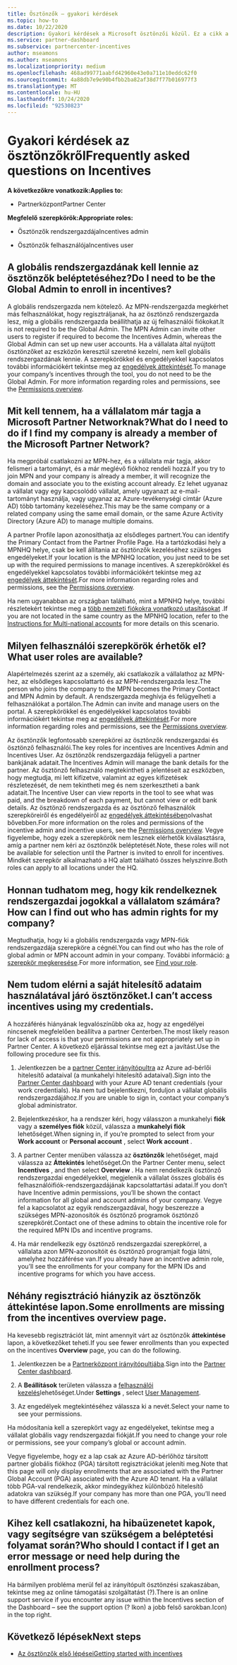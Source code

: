 ```yaml
---
title: Ösztönzők – gyakori kérdések
ms.topic: how-to
ms.date: 10/22/2020
description: Gyakori kérdések a Microsoft ösztönzői közül. Ez a cikk a felhasználói szerepkörökkel, a regisztrálással, illetve a hibaüzenetek elvégzésével kapcsolatos kérdéseket tartalmaz.
ms.service: partner-dashboard
ms.subservice: partnercenter-incentives
author: mseamons
ms.author: mseamons
ms.localizationpriority: medium
ms.openlocfilehash: 468ad99771aabfd42960e43e0a711e10eddc62f0
ms.sourcegitcommit: 4a88db7e9e90b4fbb2ba82af38d7f77b016977f3
ms.translationtype: MT
ms.contentlocale: hu-HU
ms.lasthandoff: 10/24/2020
ms.locfileid: "92530823"
---
```

# <a name="frequently-asked-questions-on-incentives"></a><span data-ttu-id="b7fdd-104">Gyakori kérdések az ösztönzőkről</span><span class="sxs-lookup"><span data-stu-id="b7fdd-104">Frequently asked questions on Incentives</span></span>

<span data-ttu-id="b7fdd-105">**A következőkre vonatkozik:**</span><span class="sxs-lookup"><span data-stu-id="b7fdd-105">**Applies to:**</span></span>

- <span data-ttu-id="b7fdd-106">Partnerközpont</span><span class="sxs-lookup"><span data-stu-id="b7fdd-106">Partner Center</span></span>

<span data-ttu-id="b7fdd-107">**Megfelelő szerepkörök:**</span><span class="sxs-lookup"><span data-stu-id="b7fdd-107">**Appropriate roles:**</span></span>

- <span data-ttu-id="b7fdd-108">Ösztönzők rendszergazdája</span><span class="sxs-lookup"><span data-stu-id="b7fdd-108">Incentives admin</span></span>

- <span data-ttu-id="b7fdd-109">Ösztönzők felhasználója</span><span class="sxs-lookup"><span data-stu-id="b7fdd-109">Incentives user</span></span>

## <a name="do-i-need-to-be-the-global-admin-to-enroll-in-incentives"></a><span data-ttu-id="b7fdd-110">A globális rendszergazdának kell lennie az ösztönzők beléptetéséhez?</span><span class="sxs-lookup"><span data-stu-id="b7fdd-110">Do I need to be the Global Admin to enroll in incentives?</span></span>

<span data-ttu-id="b7fdd-111">A globális rendszergazda nem kötelező. Az MPN-rendszergazda megkérhet más felhasználókat, hogy regisztráljanak, ha az ösztönző rendszergazda lesz, míg a globális rendszergazda beállíthatja az új felhasználói fiókokat.</span><span class="sxs-lookup"><span data-stu-id="b7fdd-111">It is not required to be the Global Admin. The MPN Admin can invite other users to register if required to become the Incentives Admin, whereas the Global Admin can set up new user accounts.</span></span> <span data-ttu-id="b7fdd-112">Ha a vállalata által nyújtott ösztönzőket az eszközön keresztül szeretné kezelni, nem kell globális rendszergazdának lennie. A szerepkörökkel és engedélyekkel kapcsolatos további információkért tekintse meg az [engedélyek áttekintését](permissions-overview.md).</span><span class="sxs-lookup"><span data-stu-id="b7fdd-112">To manage your company’s incentives through the tool, you do not need to be the Global Admin. For more information regarding roles and permissions, see the [Permissions overview](permissions-overview.md).</span></span>

## <a name="what-do-i-need-to-do-if-i-find-my-company-is-already-a-member-of-the-microsoft-partner-network"></a><span data-ttu-id="b7fdd-113">Mit kell tennem, ha a vállalatom már tagja a Microsoft Partner Networknak?</span><span class="sxs-lookup"><span data-stu-id="b7fdd-113">What do I need to do if I find my company is already a member of the Microsoft Partner Network?</span></span>

<span data-ttu-id="b7fdd-114">Ha megpróbál csatlakozni az MPN-hez, és a vállalata már tagja, akkor felismeri a tartományt, és a már meglévő fiókhoz rendeli hozzá.</span><span class="sxs-lookup"><span data-stu-id="b7fdd-114">If you try to join MPN and your company is already a member, it will recognize the domain and associate you to the existing account already.</span></span> <span data-ttu-id="b7fdd-115">Ez lehet ugyanaz a vállalat vagy egy kapcsolódó vállalat, amely ugyanazt az e-mail-tartományt használja, vagy ugyanaz az Azure-tevékenységi címtár (Azure AD) több tartomány kezeléséhez.</span><span class="sxs-lookup"><span data-stu-id="b7fdd-115">This may be the same company or a related company using the same email domain, or the same Azure Activity Directory (Azure AD) to manage multiple domains.</span></span>

<span data-ttu-id="b7fdd-116">A partner Profile lapon azonosíthatja az elsődleges partnert.</span><span class="sxs-lookup"><span data-stu-id="b7fdd-116">You can identify the Primary Contact from the Partner Profile Page.</span></span> <span data-ttu-id="b7fdd-117">Ha a tartózkodási hely a MPNHQ helye, csak be kell állítania az ösztönzők kezeléséhez szükséges engedélyeket.</span><span class="sxs-lookup"><span data-stu-id="b7fdd-117">If your location is the MPNHQ location, you just need to be set up with the required permissions to manage incentives.</span></span> <span data-ttu-id="b7fdd-118">A szerepkörökkel és engedélyekkel kapcsolatos további információkért tekintse meg az [engedélyek áttekintését](permissions-overview.md).</span><span class="sxs-lookup"><span data-stu-id="b7fdd-118">For more information regarding roles and permissions, see the [Permissions overview](permissions-overview.md).</span></span>

<span data-ttu-id="b7fdd-119">Ha nem ugyanabban az országban található, mint a MPNHQ helye, további részletekért tekintse meg a [több nemzeti fiókokra vonatkozó utasításokat](https://support.microsoft.com/help/4515619/special-considerations-for-multi-national-partners-joining-the-microso) .</span><span class="sxs-lookup"><span data-stu-id="b7fdd-119">If you are not located in the same country as the MPNHQ location, refer to the [Instructions for Multi-national accounts](https://support.microsoft.com/help/4515619/special-considerations-for-multi-national-partners-joining-the-microso) for more details on this scenario.</span></span>

## <a name="what-user-roles-are-available"></a><span data-ttu-id="b7fdd-120">Milyen felhasználói szerepkörök érhetők el?</span><span class="sxs-lookup"><span data-stu-id="b7fdd-120">What user roles are available?</span></span>

<span data-ttu-id="b7fdd-121">Alapértelmezés szerint az a személy, aki csatlakozik a vállalathoz az MPN-hez, az elsődleges kapcsolattartó és az MPN-rendszergazda lesz.</span><span class="sxs-lookup"><span data-stu-id="b7fdd-121">The person who joins the company to the MPN becomes the Primary Contact and MPN Admin by default.</span></span> <span data-ttu-id="b7fdd-122">A rendszergazda meghívja és felügyelheti a felhasználókat a portálon.</span><span class="sxs-lookup"><span data-stu-id="b7fdd-122">The Admin can invite and manage users on the portal.</span></span> <span data-ttu-id="b7fdd-123">A szerepkörökkel és engedélyekkel kapcsolatos további információkért tekintse meg az [engedélyek áttekintését](permissions-overview.md).</span><span class="sxs-lookup"><span data-stu-id="b7fdd-123">For more information regarding roles and permissions, see the [Permissions overview](permissions-overview.md).</span></span>

<span data-ttu-id="b7fdd-124">Az ösztönzők legfontosabb szerepkörei az ösztönzők rendszergazdai és ösztönző felhasználói.</span><span class="sxs-lookup"><span data-stu-id="b7fdd-124">The key roles for incentives are Incentives Admin and Incentives User.</span></span> <span data-ttu-id="b7fdd-125">Az ösztönzők rendszergazdája felügyeli a partner bankjának adatait.</span><span class="sxs-lookup"><span data-stu-id="b7fdd-125">The Incentives Admin will manage the bank details for the partner.</span></span> <span data-ttu-id="b7fdd-126">Az ösztönző felhasználó megtekintheti a jelentéseit az eszközben, hogy megtudja, mi lett kifizetve, valamint az egyes kifizetések részletezését, de nem tekintheti meg és nem szerkesztheti a bank adatait.</span><span class="sxs-lookup"><span data-stu-id="b7fdd-126">The Incentive User can view reports in the tool to see what was paid, and the breakdown of each payment, but cannot view or edit bank details.</span></span> <span data-ttu-id="b7fdd-127">Az ösztönző rendszergazda és az ösztönző felhasználók szerepköreiről és engedélyeiről az [engedélyek áttekintésében](permissions-overview.md)olvashat bővebben.</span><span class="sxs-lookup"><span data-stu-id="b7fdd-127">For more information on the roles and permissions of the incentive admin and incentive users, see the [Permissions overview](permissions-overview.md).</span></span> <span data-ttu-id="b7fdd-128">Vegye figyelembe, hogy ezek a szerepkörök nem lesznek elérhetők kiválasztásra, amíg a partner nem kéri az ösztönzők beléptetését.</span><span class="sxs-lookup"><span data-stu-id="b7fdd-128">Note, these roles will not be available for selection until the Partner is invited to enroll for incentives.</span></span> <span data-ttu-id="b7fdd-129">Mindkét szerepkör alkalmazható a HQ alatt található összes helyszínre.</span><span class="sxs-lookup"><span data-stu-id="b7fdd-129">Both roles can apply to all locations under the HQ.</span></span>

## <a name="how-can-i-find-out-who-has-admin-rights-for-my-company"></a><span data-ttu-id="b7fdd-130">Honnan tudhatom meg, hogy kik rendelkeznek rendszergazdai jogokkal a vállalatom számára?</span><span class="sxs-lookup"><span data-stu-id="b7fdd-130">How can I find out who has admin rights for my company?</span></span>

<span data-ttu-id="b7fdd-131">Megtudhatja, hogy ki a globális rendszergazda vagy MPN-fiók rendszergazdája szerepköre a cégnél.</span><span class="sxs-lookup"><span data-stu-id="b7fdd-131">You can find out who has the role of global admin or MPN account admin in your company.</span></span> <span data-ttu-id="b7fdd-132">További információ: [a szerepkör megkeresése](/partner-center/find-your-role.md).</span><span class="sxs-lookup"><span data-stu-id="b7fdd-132">For more information, see [Find your role](/partner-center/find-your-role.md).</span></span>  

## <a name="i-cant-access-incentives-using-my-credentials"></a><span data-ttu-id="b7fdd-133">Nem tudom elérni a saját hitelesítő adataim használatával járó ösztönzőket.</span><span class="sxs-lookup"><span data-stu-id="b7fdd-133">I can’t access incentives using my credentials.</span></span>

<span data-ttu-id="b7fdd-134">A hozzáférés hiányának legvalószínűbb oka az, hogy az engedélyei nincsenek megfelelően beállítva a partner Centerben.</span><span class="sxs-lookup"><span data-stu-id="b7fdd-134">The most likely reason for lack of access is that your permissions are not appropriately set up in Partner Center.</span></span> <span data-ttu-id="b7fdd-135">A következő eljárással tekintse meg ezt a javítást.</span><span class="sxs-lookup"><span data-stu-id="b7fdd-135">Use the following procedure see fix this.</span></span>

1. <span data-ttu-id="b7fdd-136">Jelentkezzen be a [partner Center irányítópultra](https://partner.microsoft.com/dashboard/) az Azure ad-bérlői hitelesítő adataival (a munkahelyi hitelesítő adataival).</span><span class="sxs-lookup"><span data-stu-id="b7fdd-136">Sign into the [Partner Center dashboard](https://partner.microsoft.com/dashboard/) with your Azure AD tenant credentials (your work credentials).</span></span> <span data-ttu-id="b7fdd-137">Ha nem tud bejelentkezni, forduljon a vállalat globális rendszergazdájához.</span><span class="sxs-lookup"><span data-stu-id="b7fdd-137">If you are unable to  sign in, contact your company’s global administrator.</span></span>

2. <span data-ttu-id="b7fdd-138">Bejelentkezéskor, ha a rendszer kéri, hogy válasszon a munkahelyi **fiók** vagy a **személyes fiók** közül, válassza a **munkahelyi fiók** lehetőséget.</span><span class="sxs-lookup"><span data-stu-id="b7fdd-138">When signing in, if you’re prompted to select from your **Work account** or **Personal account** , select **Work account** .</span></span>

3. <span data-ttu-id="b7fdd-139">A partner Center menüben válassza az **ösztönzők** lehetőséget, majd válassza az **Áttekintés** lehetőséget.</span><span class="sxs-lookup"><span data-stu-id="b7fdd-139">On the Partner Center menu, select **Incentives** , and then select **Overview** .</span></span> <span data-ttu-id="b7fdd-140">Ha nem rendelkezik ösztönző rendszergazdai engedélyekkel, megjelenik a vállalat összes globális és felhasználóifiók-rendszergazdájának kapcsolattartási adatai.</span><span class="sxs-lookup"><span data-stu-id="b7fdd-140">If you don’t have Incentive admin permissions,  you’ll be shown the contact information for all global and account admins of your company.</span></span> <span data-ttu-id="b7fdd-141">Vegye fel a kapcsolatot az egyik rendszergazdával, hogy beszerezze a szükséges MPN-azonosítók és ösztönző programok ösztönző szerepkörét.</span><span class="sxs-lookup"><span data-stu-id="b7fdd-141">Contact one of these admins to obtain the incentive role for the required MPN IDs and incentive programs.</span></span>

4. <span data-ttu-id="b7fdd-142">Ha már rendelkezik egy ösztönző rendszergazdai szerepkörrel, a vállalata azon MPN-azonosítóit és ösztönző programjait fogja látni, amelyhez hozzáférése van.</span><span class="sxs-lookup"><span data-stu-id="b7fdd-142">If you already have an incentive admin role, you’ll see the enrollments for your company for the MPN IDs and incentive programs for which you have access.</span></span>
 
## <a name="some-enrollments-are-missing-from-the-incentives-overview-page"></a><span data-ttu-id="b7fdd-143">Néhány regisztráció hiányzik az ösztönzők áttekintése lapon.</span><span class="sxs-lookup"><span data-stu-id="b7fdd-143">Some enrollments are missing from the incentives overview page.</span></span>

<span data-ttu-id="b7fdd-144">Ha kevesebb regisztrációt lát, mint amennyit várt az ösztönzők **áttekintése** lapon, a következőket teheti.</span><span class="sxs-lookup"><span data-stu-id="b7fdd-144">If you see fewer enrollments than you expected on the incentives **Overview** page, you can do the following.</span></span>

1. <span data-ttu-id="b7fdd-145">Jelentkezzen be a [Partnerközpont irányítópultjába](https://partner.microsoft.com/dashboard/).</span><span class="sxs-lookup"><span data-stu-id="b7fdd-145">Sign into the [Partner Center dashboard](https://partner.microsoft.com/dashboard/).</span></span>

2. <span data-ttu-id="b7fdd-146">A **Beállítások** területen válassza a [felhasználói kezelés](https://partner.microsoft.com/pcv/users)lehetőséget.</span><span class="sxs-lookup"><span data-stu-id="b7fdd-146">Under **Settings** , select [User Management](https://partner.microsoft.com/pcv/users).</span></span>

3. <span data-ttu-id="b7fdd-147">Az engedélyek megtekintéséhez válassza ki a nevét.</span><span class="sxs-lookup"><span data-stu-id="b7fdd-147">Select your name to see your permissions.</span></span> 

<span data-ttu-id="b7fdd-148">Ha módosítania kell a szerepkört vagy az engedélyeket, tekintse meg a vállalat globális vagy rendszergazdai fiókját.</span><span class="sxs-lookup"><span data-stu-id="b7fdd-148">If you need to change your role or permissions, see your company’s global or account admin.</span></span>

<span data-ttu-id="b7fdd-149">Vegye figyelembe, hogy ez a lap csak az Azure AD-bérlőhöz társított partner globális fiókhoz (PGA) társított regisztrációkat jeleníti meg.</span><span class="sxs-lookup"><span data-stu-id="b7fdd-149">Note that this page will only display enrollments that are associated with the Partner Global Account (PGA) associated with the Azure AD tenant.</span></span> <span data-ttu-id="b7fdd-150">Ha a vállalat több PGA-val rendelkezik, akkor mindegyikhez különböző hitelesítő adatokra van szükség.</span><span class="sxs-lookup"><span data-stu-id="b7fdd-150">If your company has more than one PGA, you’ll need to have different credentials for each one.</span></span>

## <a name="who-should-i-contact-if-i-get-an-error-message-or-need-help-during-the-enrollment-process"></a><span data-ttu-id="b7fdd-151">Kihez kell csatlakozni, ha hibaüzenetet kapok, vagy segítségre van szükségem a beléptetési folyamat során?</span><span class="sxs-lookup"><span data-stu-id="b7fdd-151">Who should I contact if I get an error message or need help during the enrollment process?</span></span>

<span data-ttu-id="b7fdd-152">Ha bármilyen probléma merül fel az irányítópult ösztönzési szakaszában, tekintse meg az online támogatási szolgáltatást (?).</span><span class="sxs-lookup"><span data-stu-id="b7fdd-152">There is an online support service if you encounter any issue within the Incentives section of the Dashboard – see the support option (?</span></span> <span data-ttu-id="b7fdd-153">Ikon) a jobb felső sarokban.</span><span class="sxs-lookup"><span data-stu-id="b7fdd-153">Icon) in the top right.</span></span>

## <a name="next-steps"></a><span data-ttu-id="b7fdd-154">Következő lépések</span><span class="sxs-lookup"><span data-stu-id="b7fdd-154">Next steps</span></span>

- [<span data-ttu-id="b7fdd-155">Az ösztönzők első lépései</span><span class="sxs-lookup"><span data-stu-id="b7fdd-155">Getting started with incentives</span></span>](incentives-get-started-intro.md)
